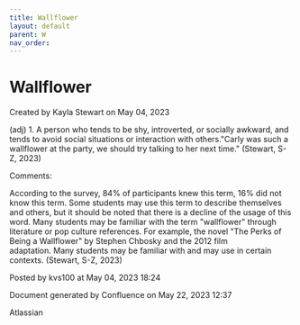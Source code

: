 ```yaml
---
title: Wallflower
layout: default
parent: W
nav_order:
---
```


# Wallflower

Created by  Kayla Stewart on May 04, 2023

(adj) 1. A person who tends to be shy, introverted, or socially awkward, and tends to avoid social situations or interaction with others.&quot;Carly was such a wallflower at the party, we should try talking to her next time.&quot; (Stewart, S-Z, 2023) 

Comments:

According to the survey, 84% of participants knew this term, 16% did not know this term. Some students may use this term to describe themselves and others, but it should be noted that there is a decline of the usage of this word. Many students may be familiar with the term &quot;wallflower&quot; through literature or pop culture references. For example, the novel &quot;The Perks of Being a Wallflower&quot; by Stephen Chbosky and the 2012 film adaptation. Many students may be familiar with and may use in certain contexts. (Stewart, S-Z, 2023) 

Posted by kvs100 at May 04, 2023 18:24

Document generated by Confluence on May 22, 2023 12:37

Atlassian
